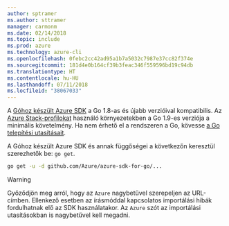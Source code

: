 ```yaml
---
author: sptramer
ms.author: sttramer
manager: carmonm
ms.date: 02/14/2018
ms.topic: include
ms.prod: azure
ms.technology: azure-cli
ms.openlocfilehash: 0febc2cc42ad95a1b7a5032c7987e37cc82f374e
ms.sourcegitcommit: 181d4e0b164cf39b3feac346f559596bd19c94db
ms.translationtype: HT
ms.contentlocale: hu-HU
ms.lasthandoff: 07/11/2018
ms.locfileid: "38067033"
---
```

A [Góhoz készült Azure SDK](https://github.com/Azure/azure-sdk-for-go) a Go 1.8-as és újabb verzióival kompatibilis. Az [Azure Stack-profilokat](https://docs.microsoft.com/azure/azure-stack/azure-stack-version-profiles) használó környezetekben a Go 1.9-es verziója a minimális követelmény.
Ha nem érhető el a rendszeren a Go, kövesse [a Go telepítési utasításait](https://golang.org/doc/install).

A Góhoz készült Azure SDK és annak függőségei a következőn keresztül szerezhetők be: `go get`.

```bash
go get -u -d github.com/Azure/azure-sdk-for-go/...
```

> [!WARNING]
> Győződjön meg arról, hogy az `Azure` nagybetűvel szerepeljen az URL-címben. Ellenkező esetben az írásmóddal kapcsolatos importálási hibák fordulhatnak elő az SDK használatakor. Az `Azure` szót az importálási utasításokban is nagybetűvel kell megadni.

